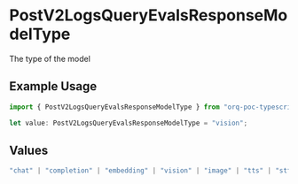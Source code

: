 # PostV2LogsQueryEvalsResponseModelType

The type of the model

## Example Usage

```typescript
import { PostV2LogsQueryEvalsResponseModelType } from "orq-poc-typescript-multi-env-version/models/operations";

let value: PostV2LogsQueryEvalsResponseModelType = "vision";
```

## Values

```typescript
"chat" | "completion" | "embedding" | "vision" | "image" | "tts" | "stt" | "rerank"
```